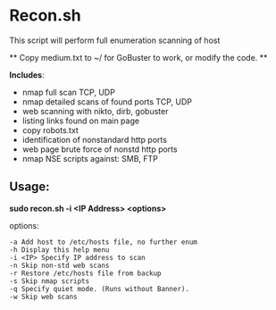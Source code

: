 # Recon.sh 

This script will perform full enumeration scanning of host

** Copy medium.txt to ~/  for GoBuster to work, or modify the code. **

**Includes**:

* nmap full scan TCP, UDP
* nmap detailed scans of found ports TCP, UDP
* web scanning with nikto, dirb, gobuster
* listing links found on main page
* copy robots.txt
* identification of nonstandard http ports 
* web page brute force of nonstd http ports
* nmap NSE scripts against: SMB, FTP

## Usage:

**sudo recon.sh -i \<IP Address\> \<options\>**

options:

	-a Add host to /etc/hosts file, no further enum
	-h Display this help menu
	-i <IP>	Specify IP address to scan
	-n Skip non-std web scans
	-r Restore /etc/hosts file from backup
	-s Skip nmap scripts
	-q Specify quiet mode. (Runs without Banner).
	-w Skip web scans
  
 
